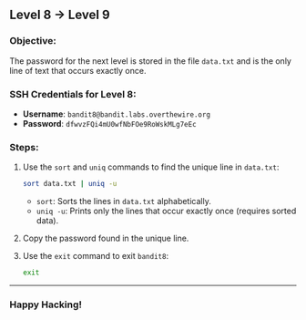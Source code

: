 ## Level 8 → Level 9

### Objective:
The password for the next level is stored in the file `data.txt` and is the only line of text that occurs exactly once.

### SSH Credentials for Level 8:
- **Username**: `bandit8@bandit.labs.overthewire.org`
- **Password**: `dfwvzFQi4mU0wfNbFOe9RoWskMLg7eEc`

### Steps:

1. Use the `sort` and `uniq` commands to find the unique line in `data.txt`:
    ```bash
    sort data.txt | uniq -u
    ```
   - `sort`: Sorts the lines in `data.txt` alphabetically.
   - `uniq -u`: Prints only the lines that occur exactly once (requires sorted data).

2. Copy the password found in the unique line.

3. Use the `exit` command to exit `bandit8`:
    ```bash
    exit
    ```

---

### Happy Hacking!
